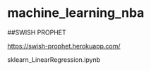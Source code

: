 # machine_learning_nba
##SWISH PROPHET

https://swish-prophet.herokuapp.com/

sklearn_LinearRegression.ipynb 
